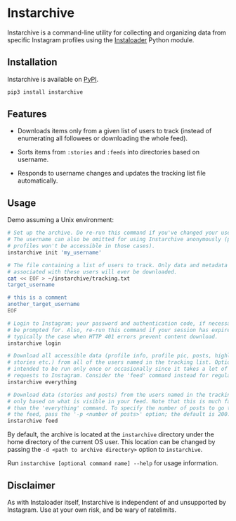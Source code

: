 # Instarchive

Instarchive is a command-line utility for collecting and organizing data from
specific Instagram profiles using the [Instaloader](https://github.com/instaloader/instaloader)
Python module.

## Installation

Instarchive is available on [PyPI](https://pypi.org/project/instarchive/).

```sh
pip3 install instarchive
```

## Features

- Downloads items only from a given list of users to track (instead of
  enumerating all followees or downloading the whole feed).

- Sorts items from `:stories` and `:feeds` into directories based on username.

- Responds to username changes and updates the tracking list file automatically.

## Usage

Demo assuming a Unix environment:

```sh
# Set up the archive. Do re-run this command if you've changed your username.
# The username can also be omitted for using Instarchive anonymously (private
# profiles won't be accessible in those cases).
instarchive init 'my_username'

# The file containing a list of users to track. Only data and metadata
# associated with these users will ever be downloaded.
cat << EOF > ~/instarchive/tracking.txt
target_username

# this is a comment
another_target_username
EOF

# Login to Instagram; your password and authentication code, if necessary, will
# be prompted for. Also, re-run this command if your session has expired, as is
# typically the case when HTTP 401 errors prevent content download.
instarchive login

# Download all accessible data (profile info, profile pic, posts, highlights,
# stories etc.) from all of the users named in the tracking list. Optional;
# intended to be run only once or occasionally since it takes a lot of web
# requests to Instagram. Consider the 'feed' command instead for regular runs.
instarchive everything

# Download data (stories and posts) from the users named in the tracking list,
# only based on what is visible in your feed. Note that this is much faster
# than the 'everything' command. To specify the number of posts to go through in
# the feed, pass the '-p <number of posts>' option; the default is 200.
instarchive feed
```

By default, the archive is located at the `instarchive` directory under the
home directory of the current OS user. This location can be changed by passing
the `-d <path to archive directory>` option to `instarchive`.

Run `instarchive [optional command name] --help` for usage information.

## Disclaimer

As with Instaloader itself, Instarchive is independent of and unsupported by
Instagram. Use at your own risk, and be wary of ratelimits.
